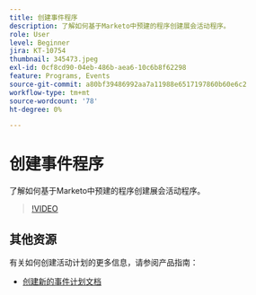 ```yaml
---
title: 创建事件程序
description: 了解如何基于Marketo中预建的程序创建展会活动程序。
role: User
level: Beginner
jira: KT-10754
thumbnail: 345473.jpeg
exl-id: 0cf8cd90-04eb-486b-aea6-10c6b8f62298
feature: Programs, Events
source-git-commit: a80bf39486992aa7a11988e6517197860b60e6c2
workflow-type: tm+mt
source-wordcount: '78'
ht-degree: 0%

---
```


# 创建事件程序

了解如何基于Marketo中预建的程序创建展会活动程序。

>[!VIDEO](https://video.tv.adobe.com/v/345473/?quality=12&learn=on)

## 其他资源

有关如何创建活动计划的更多信息，请参阅产品指南：

* [创建新的事件计划文档](https://experienceleague.adobe.com/docs/marketo/using/product-docs/demand-generation/events/understanding-events/create-a-new-event-program.html?lang=en)
